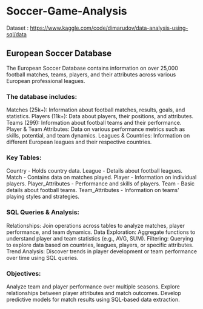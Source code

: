 # Soccer-Game-Analysis


Dataset : https://www.kaggle.com/code/dimarudov/data-analysis-using-sql/data

## European Soccer Database
The European Soccer Database contains information on over 25,000 football matches, teams, players, and their attributes across various European professional leagues.

### The database includes:

Matches (25k+): Information about football matches, results, goals, and statistics.
Players (11k+): Data about players, their positions, and attributes.
Teams (299): Information about football teams and their performance.
Player & Team Attributes: Data on various performance metrics such as skills, potential, and team dynamics.
Leagues & Countries: Information on different European leagues and their respective countries.


### Key Tables:
Country - Holds country data.
League - Details about football leagues.
Match - Contains data on matches played.
Player - Information on individual players.
Player_Attributes - Performance and skills of players.
Team - Basic details about football teams.
Team_Attributes - Information on teams' playing styles and strategies.


### SQL Queries & Analysis:
Relationships: Join operations across tables to analyze matches, player performance, and team dynamics.
Data Exploration: Aggregate functions to understand player and team statistics (e.g., AVG, SUM).
Filtering: Querying to explore data based on countries, leagues, players, or specific attributes.
Trend Analysis: Discover trends in player development or team performance over time using SQL queries.


### Objectives:
Analyze team and player performance over multiple seasons.
Explore relationships between player attributes and match outcomes.
Develop predictive models for match results using SQL-based data extraction.
